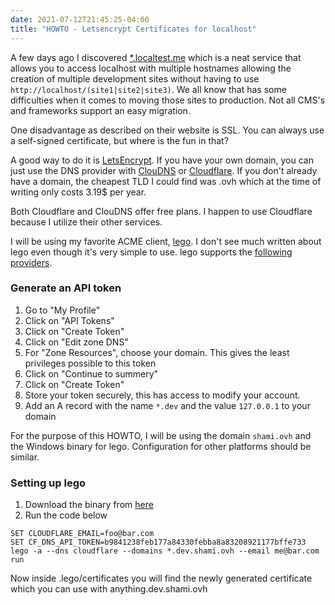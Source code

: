 ```yaml
---
date: 2021-07-12T21:45:25-04:00
title: "HOWTO - Letsencrypt Certificates for localhost"
---
```


A few days ago I discovered [\*.localtest.me](http://readme.localtest.me/) which is a neat service that allows you to access localhost with multiple hostnames allowing the creation of multiple development sites without having to use `http://localhost/(site1|site2|site3)`. We all know that has some difficulties when it comes to moving those sites to production. Not all CMS's and frameworks support an easy migration.<!--more-->

One disadvantage as described on their website is SSL. You can always use a self-signed certificate, but where is the fun in that?

A good way to do it is [LetsEncrypt](https://letsencrypt.org/). If you have your own domain, you can just use the DNS provider with [ClouDNS](https://www.cloudns.net/) or [Cloudflare](https://www.cloudflare.com). If you don't already have a domain, the cheapest TLD I could find was .ovh which at the time of writing only costs 3.19$ per year.

Both Cloudflare and ClouDNS offer free plans. I happen to use Cloudflare because I utilize their other services.

I will be using my favorite ACME client, [lego](https://github.com/go-acme/lego). I don't see much written about lego even though it's very simple to use. lego supports the [following providers](https://go-acme.github.io/lego/dns/).

### Generate an API token
1. Go to "My Profile"
1. Click on "API Tokens"
1. Click on "Create Token"
1. Click on "Edit zone DNS"
1. For "Zone Resources", choose your domain. This gives the least privileges possible to this token
1. Click on "Continue to summery"
1. Click on "Create Token"
1. Store your token securely, this has access to modify your account.
1. Add an A record with the name `*.dev` and the value `127.0.0.1` to your domain

For the purpose of this HOWTO, I will be using the domain `shami.ovh` and the Windows binary for lego. Configuration for other platforms should be similar.

### Setting up lego
1. Download the binary from [here](https://github.com/go-acme/lego/releases)
1. Run the code below

```plaintext
SET CLOUDFLARE_EMAIL=foo@bar.com
SET CF_DNS_API_TOKEN=b9841238feb177a84330febba8a83208921177bffe733
lego -a --dns cloudflare --domains *.dev.shami.ovh --email me@bar.com run
```

Now inside .lego/certificates you will find the newly generated certificate which you can use with anything.dev.shami.ovh